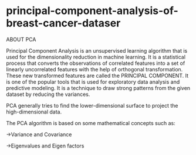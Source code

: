 # principal-component-analysis-of-breast-cancer-dataser

ABOUT PCA

Principal Component Analysis is an unsupervised learning algorithm that is used for the dimensionality reduction in machine learning. It is a statistical process that converts the observations of correlated features into a set of linearly uncorrelated features with the help of orthogonal transformation. These new transformed features are called the PRINCIPAL COMPONENT. It is one of the popular tools that is used for exploratory data analysis and predictive modeling. It is a technique to draw strong patterns from the given dataset by reducing the variances.


PCA generally tries to find the lower-dimensional surface to project the high-dimensional data.


The PCA algorithm is based on some mathematical concepts such as:

->Variance and Covariance

->Eigenvalues and Eigen factors
